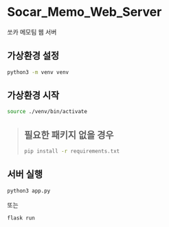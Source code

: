 # Socar_Memo_Web_Server
쏘카 메모팀 웹 서버


## 가상환경 설정
```bash
python3 -m venv venv
```
## 가상환경 시작
```bash
source ./venv/bin/activate
```

> ## 필요한 패키지 없을 경우
> ```bash
> pip install -r requirements.txt
> ```

## 서버 실행
```bash
python3 app.py
```
또는 
```bash
flask run
```
